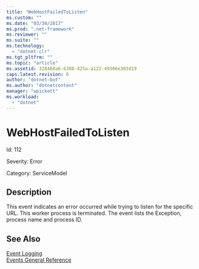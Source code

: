 ```yaml
---
title: "WebHostFailedToListen"
ms.custom: ""
ms.date: "03/30/2017"
ms.prod: ".net-framework"
ms.reviewer: ""
ms.suite: ""
ms.technology: 
  - "dotnet-clr"
ms.tgt_pltfrm: ""
ms.topic: "article"
ms.assetid: 328468a6-6388-425a-a122-49306e303d19
caps.latest.revision: 6
author: "dotnet-bot"
ms.author: "dotnetcontent"
manager: "wpickett"
ms.workload: 
  - "dotnet"
---
```

# WebHostFailedToListen
Id: 112  
  
 Severity: Error  
  
 Category: ServiceModel  
  
## Description  
 This event indicates an error occurred while trying to listen for the specific URL. This worker process is terminated. The event lists the Exception, process name and process ID.  
  
## See Also  
 [Event Logging](../../../../../docs/framework/wcf/diagnostics/event-logging/index.md)  
 [Events General Reference](../../../../../docs/framework/wcf/diagnostics/event-logging/events-general-reference.md)
